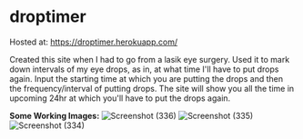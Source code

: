 # droptimer
Hosted at: https://droptimer.herokuapp.com/

Created this site when I had to go from a lasik eye surgery. Used it to mark down intervals of my eye drops, as in, at what time I'll have to put drops again. Input the starting time at which you are putting the drops and then the frequency/interval of putting drops. The site will show you all the time in upcoming 24hr at which you'll have to put the drops again.


**Some Working Images:**
![Screenshot (336)](https://user-images.githubusercontent.com/64270418/170685872-1e605e76-5348-40d4-92cd-0b267acf843d.png)
![Screenshot (335)](https://user-images.githubusercontent.com/64270418/170685875-c999a03f-c8b1-47ec-a885-40b72b2c3514.png)
![Screenshot (334)](https://user-images.githubusercontent.com/64270418/170685876-9bd74b82-f5a0-4423-bdc8-c64b9228ef7a.png)
